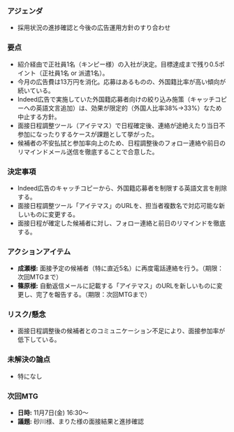 ### アジェンダ
- 採用状況の進捗確認と今後の広告運用方針のすり合わせ

### 要点
- 紹介経由で正社員1名（キンピー様）の入社が決定。目標達成まで残り0.5ポイント（正社員1名 or 派遣1名）。
- 今月の広告費は13万円を消化。応募はあるものの、外国籍比率が高い傾向が続いている。
- Indeed広告で実施していた外国籍応募者向けの絞り込み施策（キャッチコピーへの英語文言追加）は、効果が限定的（外国人比率38%→33%）なため中止する方針。
- 面接日程調整ツール（アイテマス）で日程確定後、連絡が途絶えたり当日不参加になったりするケースが課題として挙がった。
- 候補者の不安払拭と参加率向上のため、日程調整後のフォロー連絡や前日のリマインドメール送信を徹底することで合意した。

### 決定事項
- Indeed広告のキャッチコピーから、外国籍応募者を制限する英語文言を削除する。
- 面接日程調整ツール「アイテマス」のURLを、担当者複数名で対応可能な新しいものに変更する。
- 面接日程が確定した候補者に対し、フォロー連絡と前日のリマインドを徹底する。

### アクションアイテム
- **成瀬様:** 面接予定の候補者（特に直近5名）に再度電話連絡を行う。（期限：次回MTGまで）
- **篠原様:** 自動返信メールに記載する「アイテマス」のURLを新しいものに変更し、完了を報告する。（期限：次回MTGまで）

### リスク/懸念
- 面接日程調整後の候補者とのコミュニケーション不足により、面接参加率が低下している。

### 未解決の論点
- 特になし

### 次回MTG
- **日時:** 11月7日(金) 16:30〜
- **議題:** 砂川様、まりた様の面接結果と進捗確認